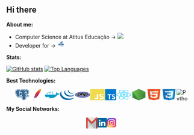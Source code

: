 
## Hi there 

**About me:**

  - Computer Science at Atitus Educação -> <a href="https://www.atitus.edu.br/"><img src="https://media.licdn.com/dms/image/D4D0BAQFaTt38qzrsVQ/company-logo_100_100/0/1688145335636?e=2147483647&v=beta&t=lzZz2_-h6SwK48L8FyiF9g8lDjo_UqA9N8kfeLbyvy0" height="18em"/></a>
  - Developer for -> <a href="https://atua.com.br/"><img src="atuaIcon.jpg" alt="AtuaIcon" title="Gmail" width="20" height="20"/></a></a>
  
**Stats:**

[![GitHub stats](https://github-readme-stats.vercel.app/api?username=MathiRD&show_icons=true&theme=great-gatsby&include_all_commits=true&count_private=true)](https://github.com/anuraghazare/github-readme-stats)
[![Top Languages](https://github-readme-stats.vercel.app/api/top-langs/?username=MathiRD&layout=compact&langs_count=16&theme=great-gatsby)](https://github.com/anuraghazare/github-readme-stats)

**Best Technologies:**

<div style="display: flex; justify-content: center; align-items: center;">
  <img src="https://raw.githubusercontent.com/devicons/devicon/master/icons/postgresql/postgresql-plain.svg" alt="Postgresql" title="Postgresql" height="30" width="40" />
  <img src="https://raw.githubusercontent.com/devicons/devicon/master/icons/apache/apache-original.svg" alt="Apache" title="Apache" height="30" width="40" />
  <img src="https://raw.githubusercontent.com/devicons/devicon/master/icons/docker/docker-plain.svg" alt="Docker" title="Docker" height="30" width="40" />
  <img src="https://raw.githubusercontent.com/devicons/devicon/master/icons/jquery/jquery-original.svg" alt="Jquery" title="Jquery" height="30" width="40" />
  <img src="https://raw.githubusercontent.com/devicons/devicon/master/icons/php/php-original.svg" alt="PHP" title="PHP" height="30" width="40" />
  <img src="https://raw.githubusercontent.com/devicons/devicon/master/icons/javascript/javascript-plain.svg" alt="JavaScript" title="JavaScript" height="30" width="40" />
  <img src="https://raw.githubusercontent.com/devicons/devicon/master/icons/typescript/typescript-original.svg" alt="TypeScript" title="TypeScript" height="30" width="30" />
  <img src="https://raw.githubusercontent.com/devicons/devicon/master/icons/react/react-original.svg" alt="React" title="React" height="30" width="40" />
  <img src="https://raw.githubusercontent.com/devicons/devicon/master/icons/nodejs/nodejs-original.svg" alt="Node.js" title="Node.js" height="30" width="40" />
  <img src="https://raw.githubusercontent.com/devicons/devicon/master/icons/html5/html5-original.svg" alt="HTML5" title="HTML5" height="30" width="40" />
  <img src="https://raw.githubusercontent.com/devicons/devicon/master/icons/css3/css3-original.svg" alt="CSS3" title="CSS3" height="30" width="40" />
  <img src="https://cdn3.iconfinder.com/data/icons/logos-and-brands-adobe/512/267_Python-512.png" alt="Python" title="Python" height="30" width="30" />
</div>

**My Social Networks:**

<div style="display: flex; justify-content: center; align-items: center;">
  <a href="mailto:matheusdurigon1@gmail.com">
    <img src="gmail.svg" alt="Gmail" title="Gmail" width="30" height="30" />
  </a>
  <a href="https://www.linkedin.com/in/matheus-durigon-61929a268/">
    <img src="linkedin.svg" alt="LinkedIn" title="LinkedIn" width="25" height="25" />
  </a>
  <a href="https://www.instagram.com/mathirodrigues/">
    <img src="instagram.png" alt="Instagram" title="Instagram" width="25" height="25" />
  </a>
</div>

  
